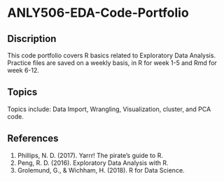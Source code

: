 # ANLY506-EDA-Code-Portfolio
## Discription
This code portfolio covers R basics related to Exploratory Data Analysis. Practice files are saved on a weekly basis, in R for week 1-5 and Rmd for week 6-12.

## Topics
Topics include: Data Import, Wrangling, Visualization, cluster, and PCA code.

## References
1. Phillips, N. D. (2017). Yarrr! The pirate’s guide to R.
2. Peng, R. D. (2016). Exploratory Data Analysis with R. 
3. Grolemund, G., & Wichham, H. (2018). R for Data Science.
